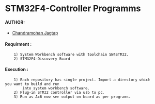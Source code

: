 # STM32F4-Controller Programms

#### AUTHOR:

- [Chandramohan Jagtap](https://github.com/cmjagtap "Chandramohan's github profile")


#### Requirment :
		1) System Workbench software with toolchain SW4STM32.
		2) STM32F4-Discovery Board


#### Execution :
		1) Each repository has single project. Import a directory which you want to build and run  
			into system workbench software.
		2) Plug-in STM32 controller via usb to pc.
		3) Run as Ac6 now see output on board as per programs.

